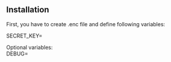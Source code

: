 ## Installation

First, you have to create .enc file and define following variables:

SECRET_KEY=

Optional variables:
<br>DEBUG=
